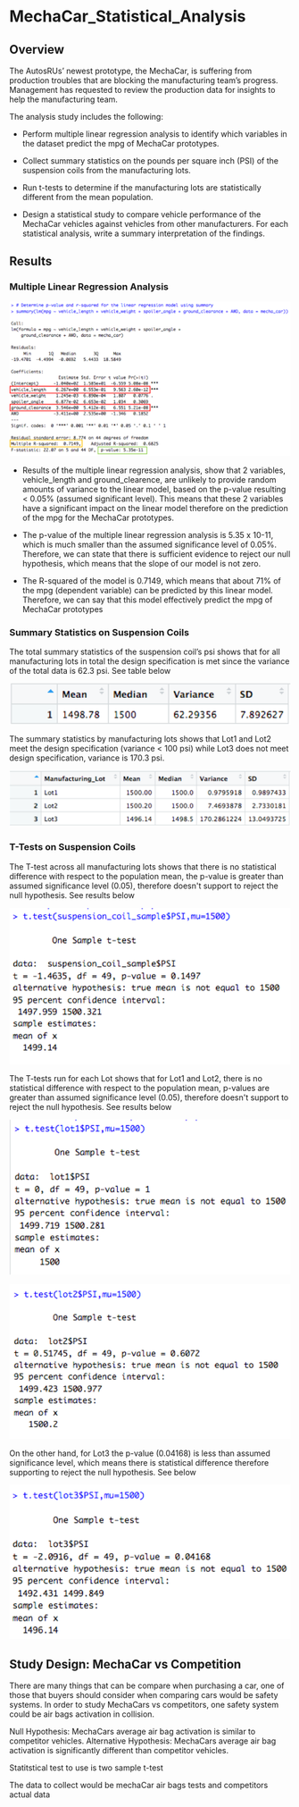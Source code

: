 # MechaCar_Statistical_Analysis

## Overview 

The AutosRUs’ newest prototype, the MechaCar, is suffering from production troubles that are blocking the manufacturing team’s progress. Management has requested to review the production data for insights to help the manufacturing team.

The analysis study includes the following: 

* Perform multiple linear regression analysis to identify which variables in the dataset predict the mpg of MechaCar prototypes.

* Collect summary statistics on the pounds per square inch (PSI) of the suspension coils from the manufacturing lots.

* Run t-tests to determine if the manufacturing lots are statistically different from the mean population.

* Design a statistical study to compare vehicle performance of the MechaCar vehicles against vehicles from other manufacturers. For each statistical analysis, write a summary interpretation of the findings.

## Results

### Multiple Linear Regression Analysis

![](Images/MultipleLinearRegression.png)

* Results of the multiple linear regression analysis, show that 2 variables, vehicle_length and ground_clearence, are unlikely to provide random amounts of variance to the linear model, based on the p-value resulting < 0.05% (assumed significant level). This means that these 2 variables have a significant impact on the linear model therefore on the prediction of the mpg for the MechaCar prototypes.

* The p-value of the multiple linear regression analysis is 5.35 x 10-11, which is much smaller than the assumed significance level of 0.05%. Therefore, we can state that there is sufficient evidence to reject our null hypothesis, which means that the slope of our model is not zero.

* The R-squared of the model is 0.7149, which means that about 71% of the mpg (dependent variable) can be predicted by this linear model. Therefore, we can say that this model effectively predict the mpg of MechaCar prototypes
 
### Summary Statistics on Suspension Coils

The total summary statistics of the suspension coil’s psi shows that for all manufacturing lots in total the design specification is met since the variance of the total data is 62.3 psi. See table below

![](Images/total_summary.png)

The summary statistics by manufacturing lots shows that Lot1 and Lot2 meet the design specification (variance < 100 psi) while Lot3 does not meet design specification, variance is 170.3 psi. 

![](Images/lot_summary.png)

### T-Tests on Suspension Coils

The T-test across all manufacturing lots shows that there is no statistical difference with respect to the population mean, the p-value is greater than assumed significance level (0.05), therefore doesn't support to reject the null hypothesis. See results below

![](Images/AllLots_Ttest.png)

The T-tests run for each Lot shows that for Lot1 and Lot2, there is no statistical difference with respect to the population mean, p-values are greater than assumed significance level (0.05), therefore doesn't support to reject the null hypothesis. See results below

![](Images/Lot1_Ttest.png)

![](Images/Lot2_Ttest.png)

On the other hand, for Lot3 the p-value (0.04168) is less than assumed significance level, which means there is statistical difference therefore supporting to reject the null hypothesis. See below

![](Images/Lot3_Ttest.png)


## Study Design: MechaCar vs Competition

There are many things that can be compare when purchasing a car, one of those that buyers should consider when comparing cars would be safety systems. In order to study MechaCars vs competitors, one safety system could be air bags activation in collision. 

Null Hypothesis: MechaCars average air bag activation is similar to competitor vehicles.
Alternative Hypothesis: MechaCars average air bag activation is significantly different than competitor vehicles.

Statitstical test to use is two sample t-test

The data to collect would be mechaCar air bags tests and competitors actual data









